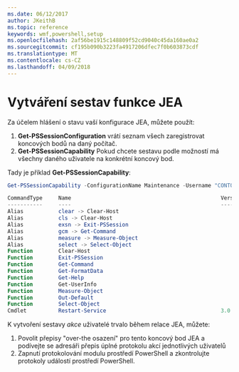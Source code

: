 ```yaml
---
ms.date: 06/12/2017
author: JKeithB
ms.topic: reference
keywords: wmf,powershell,setup
ms.openlocfilehash: 2af56be1915c148809f52cd9040c45da160ae0a2
ms.sourcegitcommit: cf195b090b3223fa4917206dfec7f0b603873cdf
ms.translationtype: MT
ms.contentlocale: cs-CZ
ms.lasthandoff: 04/09/2018
---
```

# <a name="reporting-on-jea"></a>Vytváření sestav funkce JEA
Za účelem hlášení o stavu vaší konfigurace JEA, můžete použít:
1.  **Get-PSSessionConfiguration** vrátí seznam všech zaregistrovat koncových bodů na daný počítač.
2.  **Get-PSSessionCapability** Pokud chcete sestavu podle možností má všechny daného uživatele na konkrétní koncový bod.

Tady je příklad **Get-PSSessionCapability**:
```powershell
Get-PSSessionCapability -ConfigurationName Maintenance -Username "CONTOSO\JohnDoe"

CommandType     Name                                               Version    Source
-----------     ----                                               -------    ------
Alias           clear -> Clear-Host
Alias           cls -> Clear-Host
Alias           exsn -> Exit-PSSession
Alias           gcm -> Get-Command
Alias           measure -> Measure-Object
Alias           select -> Select-Object
Function        Clear-Host
Function        Exit-PSSession
Function        Get-Command
Function        Get-FormatData
Function        Get-Help
Function        Get-UserInfo
Function        Measure-Object
Function        Out-Default
Function        Select-Object
Cmdlet          Restart-Service                                    3.0.0.0 Microsof...


```

K vytvoření sestavy _akce_ uživatelé trvalo během relace JEA, můžete:
1. Povolit přepisy "over-the osazení" pro tento koncový bod JEA a podívejte se adresáři přepis úplné protokolu akcí jednotlivých uživatelů
2. Zapnutí protokolování modulu prostředí PowerShell a zkontrolujte protokoly událostí prostředí PowerShell.